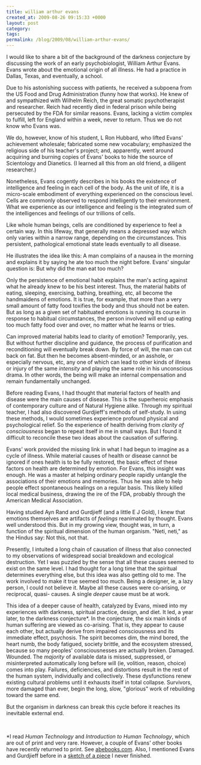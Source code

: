 ```yaml
---
title: william arthur evans
created_at: 2009-08-26 09:15:33 +0000
layout: post
category: 
tags: 
permalink: /blog/2009/08/william-arthur-evans/
---
```


I would like to share a bit of the background of the darkness conjecture by discussing the work of an early psychobiologist, William Arthur Evans. Evans wrote about the emotional origin of all illness. He had a practice in Dallas, Texas, and eventually, a school.

Due to his astonishing success with patients, he received a subpoena from the US Food and Drug Administration (funny how that works). He knew of and sympathized with Wilhelm Reich, the great somatic psychotherapist and researcher. Reich had recently died in federal prison while being persecuted by the FDA for similar reasons. Evans, lacking a victim complex to fulfill, left for England within a week, never to return. Thus we do not know who Evans was.

We do, however, know of his student, L Ron Hubbard, who lifted Evans' achievement wholesale; fabricated some new vocabulary; emphasized the religious side of his teacher's project; and, apparently, went around acquiring and burning copies of Evans' books to hide the source of Scientology and Dianetics. (I learned all this from an old friend, a diligent researcher.)

Nonetheless, Evans cogently describes in his books the existence of intelligence and feeling in each cell of the body. As the unit of life, it is a micro-scale embodiment of everything experienced on the conscious level. Cells are commonly observed to respond intelligently to their environment. What we experience as our intelligence and feeling is the integrated sum of the intelligences and feelings of our trillions of cells.

Like whole human beings, cells are conditioned by experience to feel a certain way. In this lifeway, that generally means a depressed way which only varies within a narrow range, depending on the circumstances. This persistent, pathological emotional state leads eventually to all disease.

He illustrates the idea like this: A man complains of a nausea in the morning and explains it by saying he ate too much the night before. Evans' singular question is: But why did the man eat too much?

Only the persistence of emotional habit explains the man's acting against what he already knew to be his best interest. Thus, the material habits of eating, sleeping, exercising, bathing, breathing, etc, all become the handmaidens of emotions. It is true, for example, that more than a very small amount of fatty food toxifies the body and thus should not be eaten. But as long as a given set of habituated emotions is running its course in response to habitual circumstances, the person involved will end up eating too much fatty food over and over, no matter what he learns or tries.

Can improved material habits lead to clarity of emotion? Temporarily, yes. But without further discipline and guidance, the process of purification and reconditioning will eventually break down. By force of will, the man can cut back on fat. But then he becomes absent-minded, or an asshole, or especially nervous, etc, any one of which can lead to other kinds of illness or injury of the same _intensity_ and playing the same role in his unconscious drama. In other words, the being will make an internal compensation and remain fundamentally unchanged.

Before reading Evans, I had thought that material factors of health and disease were the main causes of disease. This is the superheroic emphasis of contemporary culture and of Natural Hygiene alike. Through my spiritual teacher, I had also discovered Gurdjieff's methods of self-study. In using these methods, I would sometimes experience profound physical and psychological relief. So the experience of health deriving from _clarity of consciousness_ began to repeat itself in me in small ways. But I found it difficult to reconcile these two ideas about the causation of suffering.

Evans' work provided the missing link in what I had begun to imagine as a cycle of illness. While material causes of health or disease cannot be ignored if ones health is to be fully restored, the basic effect of these factors on health are determined by emotion. For Evans, this insight was enough. He was a master at helping ordinary people rapidly untangle the associations of their emotions and memories. Thus he was able to help people effect spontaneous healings on a regular basis. This likely killed local medical business, drawing the ire of the FDA, probably through the American Medical Association.

Having studied Ayn Rand and Gurdjieff (and a little E J Gold), I knew that emotions themselves are artifacts of _feelings_ reanimated by thought. Evans well understood this. But in my growing view, thought was, in turn, a function of the spiritual dimension of the human organism. "Neti, neti," as the Hindus say: Not this, not that.

Presently, I intuited a long chain of causation of illness that also connected to my observations of widespread social breakdown and ecological destruction. Yet I was puzzled by the sense that all these causes seemed to exist on the same level. I had thought for a long time that the spiritual determines everything else, but this idea was also getting old to me. The work involved to make it true seemed too much. Being a designer, ie, a lazy person, I could not believe it. Maybe all these causes were co-arising, or reciprocal, quasi- causes. A single _deeper_ cause must be at work.

This idea of a deeper cause of health, catalyzed by Evans, mixed into my experiences with darkness, spiritual practice, design, and diet. It led, a year later, to the darkness conjecture*. In the conjecture, the six main kinds of human suffering are viewed as co-arising. That is, they appear to cause each other, but actually derive from impaired consciousness and its immediate effect, psychosis. The spirit becomes dim, the mind bored, the heart numb, the body fatigued, society brittle, and the ecosystem stressed, because so many peoples' consciousnesses are actually broken. Damaged. Wounded. The _majority_ of available data is missed, suppressed, or misinterpreted automatically long before will (ie, volition, reason, choice) comes into play. Failures, deficiencies, and distortions result in the rest of the human system, individually and collectively. These dysfunctions renew existing cultural problems until it exhausts itself in total collapse. Survivors, more damaged than ever, begin the long, slow, "glorious" work of rebuilding toward the same end.

But the organism in darkness can break this cycle before it reaches its inevitable external end.

&nbsp;

*I read _Human Technology_ and _Introduction to Human Technology_, which are out of print and very rare. However, a couple of Evans' other books have recently returned to print. See [abebooks.com](http://abebooks.com). Also, I mentioned Evans and Gurdjieff before in a [sketch of a piece](../../other-writings/sanity-and-health/) I never finished.

